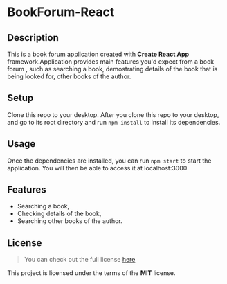 # BookForum-React

## Description
This is a book forum application created with **Create React App** framework.Application provides main features you'd expect from a book forum , such as searching a book, demostrating details of the book that is being looked for, other books of the author.

## Setup
Clone this repo to your desktop.
After you clone this repo to your desktop, and go to its root directory and run `npm install` to install its dependencies.

## Usage

Once the dependencies are installed, you can run `npm start` to start the application. You will then be able to access it at localhost:3000

## Features
- Searching a book,
- Checking details of the book,
- Searching other books of the author.

## License
> You can check out the full license [here](https://github.com/IgorAntun/node-chat/blob/master/LICENSE)

This project is licensed under the terms of the **MIT** license.


